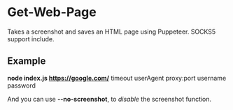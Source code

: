 # Get-Web-Page
Takes a screenshot and saves an HTML page using Puppeteer. SOCKS5 support include.

## Example
**node index.js https://google.com/** timeout userAgent proxy:port username password

And you can use **--no-screenshot**, to *disable* the screenshot function.
